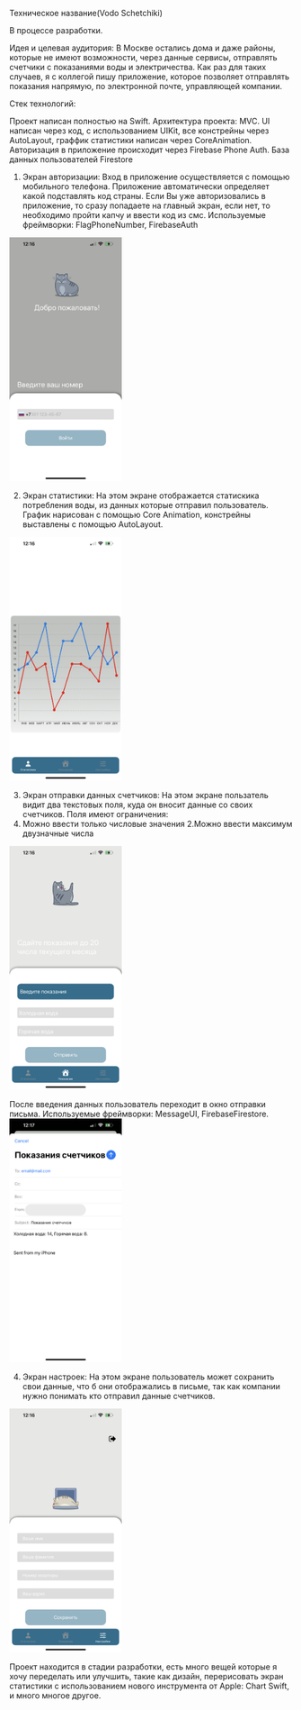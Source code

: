 Техническое название(Vodo Schetchiki)

В процессе разработки.

Идея и целевая аудитория:
В Москве остались дома и даже районы, которые не имеют возможности, 
через данные сервисы, отправлять счетчики с показаниями воды и электричества.
Как раз для таких случаев, я с коллегой пишу приложение, которое позволяет 
отправлять показания напрямую, по электронной почте, управляющей компании. 

Стек технологий: 

Проект написан полностью на Swift. 
Архитектура проекта:
MVC.
UI написан через код, с использованием UIKit, 
все констрейны через AutoLayout, граффик статистики написан через CoreAnimation.
Авторизация в приложение происходит через Firebase Phone Auth.
База данных пользователей Firestore

1. Экран авторизации:
Вход в приложение осуществляется с помощью мобильного телефона. 
Приложение автоматически определяет какой подставлять код страны. 
Если Вы уже авторизовались в приложение, то сразу попадаете на главный экран,
если нет, то необходимо пройти капчу и ввести код из смс.
Используемые фреймворки: FlagPhoneNumber, FirebaseAuth
<img src="https://github.com/AleksandrShlepkin/vodoSchetchiki/blob/main/vodoSchetchiki/Assets.xcassets/LoginView.PNG" width="200">

2. Экран статистики:
На этом экране отображается статискика потребления воды, из данных которые отправил пользователь. 
График нарисован с помощью Core Animation, констрейны выставлены с помощью AutoLayout.
<img src="https://github.com/AleksandrShlepkin/vodoSchetchiki/blob/main/vodoSchetchiki/Assets.xcassets/StatisticsView.PNG" width="200">

3. Экран отправки данных счетчиков:
На этом экране пользатель видит два текстовых поля,
куда он вносит данные со своих счетчиков.
Поля имеют ограничения: 
1. Можно ввести только числовые значения
2.Можно ввести максимум двузначные числа
<img src="https://github.com/AleksandrShlepkin/vodoSchetchiki/blob/main/vodoSchetchiki/Assets.xcassets/MainView.PNG" width="200">

После введения данных пользователь переходит в окно отправки письма.
Используемые фреймворки: MessageUI, FirebaseFirestore.
<img src="https://github.com/AleksandrShlepkin/vodoSchetchiki/blob/main/vodoSchetchiki/Assets.xcassets/MailView.PNG" width="200">

4. Экран настроек:
На этом экране пользователь может сохранить свои данные,
что б они отображались в письме,
так как компании нужно понимать кто отправил данные счетчиков.
<img src="https://github.com/AleksandrShlepkin/vodoSchetchiki/blob/main/vodoSchetchiki/Assets.xcassets/SettingsView.PNG" width="200">

Проект находится в стадии разработки, есть много вещей которые я хочу переделать или улучшить, такие как дизайн, перерисовать экран статистики
с использованием нового инструмента от Apple: Chart Swift, и много многое другое.
